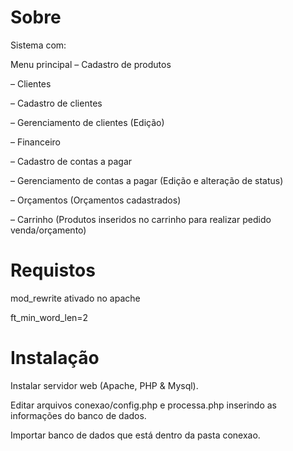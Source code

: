 Sobre
===========
Sistema com:

Menu principal – Cadastro de produtos

– Clientes

– Cadastro de clientes

– Gerenciamento de clientes (Edição)

– Financeiro

– Cadastro de contas a pagar

– Gerenciamento de contas a pagar (Edição e alteração de status)

– Orçamentos (Orçamentos cadastrados)

– Carrinho (Produtos inseridos no carrinho para realizar pedido venda/orçamento)

# Requistos
mod_rewrite ativado no apache

ft_min_word_len=2

# Instalação

Instalar servidor web (Apache, PHP & Mysql).

Editar arquivos conexao/config.php e processa.php inserindo as informações do banco de dados.

Importar banco de dados que está dentro da pasta conexao.
